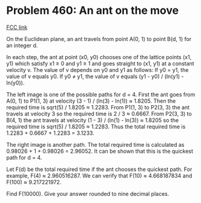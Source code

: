 # Problem 460: An ant on the move

[FCC link](https://www.freecodecamp.org/learn/coding-interview-prep/project-euler/problem-460-an-ant-on-the-move)

On the Euclidean plane, an ant travels from point A(0, 1) to point B(d, 1) for
an integer d.

In each step, the ant at point (x0, y0) chooses one of the lattice points (x1,
y1) which satisfy x1 ≥ 0 and y1 ≥ 1 and goes straight to (x1, y1) at a constant
velocity v. The value of v depends on y0 and y1 as follows: If y0 = y1, the
value of v equals y0. If y0 ≠ y1, the value of v equals (y1 - y0) / (ln(y1) -
ln(y0)).

The left image is one of the possible paths for d = 4. First the ant goes from
A(0, 1) to P1(1, 3) at velocity (3 - 1) / (ln(3) - ln(1)) ≈ 1.8205. Then the
required time is sqrt(5) / 1.8205 ≈ 1.2283. From P1(1, 3) to P2(3, 3) the ant
travels at velocity 3 so the required time is 2 / 3 ≈ 0.6667. From P2(3, 3) to
B(4, 1) the ant travels at velocity (1 - 3) / (ln(1) - ln(3)) ≈ 1.8205 so the
required time is sqrt(5) / 1.8205 ≈ 1.2283. Thus the total required time is
1.2283 + 0.6667 + 1.2283 = 3.1233.

The right image is another path. The total required time is calculated as
0.98026 + 1 + 0.98026 = 2.96052. It can be shown that this is the quickest path
for d = 4.

Let F(d) be the total required time if the ant chooses the quickest path. For
example, F(4) ≈ 2.960516287. We can verify that F(10) ≈ 4.668187834 and F(100) ≈
9.217221972.

Find F(10000). Give your answer rounded to nine decimal places.
